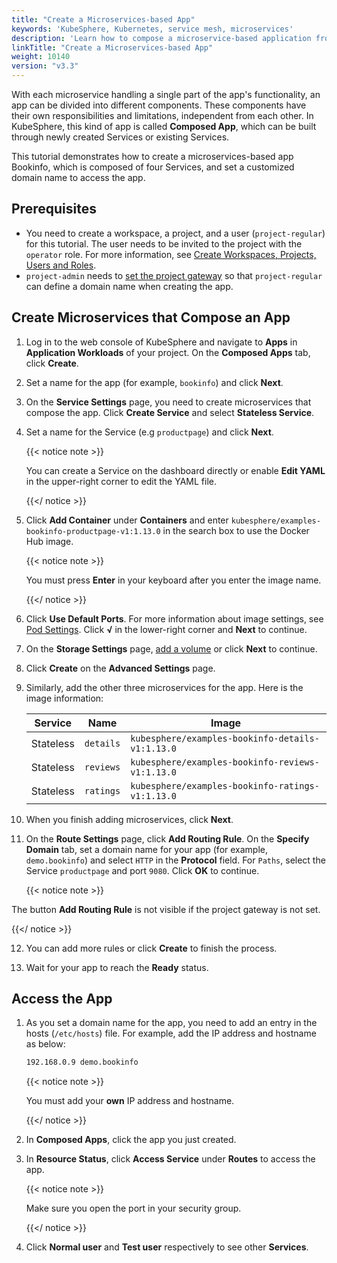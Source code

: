 ```yaml
---
title: "Create a Microservices-based App"
keywords: 'KubeSphere, Kubernetes, service mesh, microservices'
description: 'Learn how to compose a microservice-based application from scratch.'
linkTitle: "Create a Microservices-based App"
weight: 10140
version: "v3.3"
---
```


With each microservice handling a single part of the app's functionality, an app can be divided into different components. These components have their own responsibilities and limitations, independent from each other. In KubeSphere, this kind of app is called **Composed App**, which can be built through newly created Services or existing Services.

This tutorial demonstrates how to create a microservices-based app Bookinfo, which is composed of four Services, and set a customized domain name to access the app.

## Prerequisites

- You need to create a workspace, a project, and a user (`project-regular`) for this tutorial. The user needs to be invited to the project with the `operator` role. For more information, see [Create Workspaces, Projects, Users and Roles](../../../quick-start/create-workspace-and-project/).
- `project-admin` needs to [set the project gateway](../../../project-administration/project-gateway/) so that `project-regular` can define a domain name when creating the app.

## Create Microservices that Compose an App

1. Log in to the web console of KubeSphere and navigate to **Apps** in **Application Workloads** of your project. On the **Composed Apps** tab, click **Create**.

2. Set a name for the app (for example, `bookinfo`) and click **Next**.

3. On the **Service Settings** page, you need to create microservices that compose the app. Click **Create Service** and select **Stateless Service**.

4. Set a name for the Service (e.g `productpage`) and click **Next**.

   {{< notice note >}}

   You can create a Service on the dashboard directly or enable **Edit YAML** in the upper-right corner to edit the YAML file.

   {{</ notice >}} 

5. Click **Add Container** under **Containers** and enter `kubesphere/examples-bookinfo-productpage-v1:1.13.0` in the search box to use the Docker Hub image.

   {{< notice note >}}

   You must press **Enter** in your keyboard after you enter the image name.

   {{</ notice >}} 

6. Click **Use Default Ports**. For more information about image settings, see [Pod Settings](../../../project-user-guide/application-workloads/container-image-settings/). Click **√** in the lower-right corner and **Next** to continue.

7. On the **Storage Settings** page, [add a volume](../../../project-user-guide/storage/volumes/) or click **Next** to continue.

8. Click **Create** on the **Advanced Settings** page.

9. Similarly, add the other three microservices for the app. Here is the image information:

   | Service   | Name      | Image                                            |
   | --------- | --------- | ------------------------------------------------ |
   | Stateless | `details` | `kubesphere/examples-bookinfo-details-v1:1.13.0` |
   | Stateless | `reviews` | `kubesphere/examples-bookinfo-reviews-v1:1.13.0` |
   | Stateless | `ratings` | `kubesphere/examples-bookinfo-ratings-v1:1.13.0` |

10. When you finish adding microservices, click **Next**.

11. On the **Route Settings** page, click **Add Routing Rule**. On the **Specify Domain** tab, set a domain name for your app (for example, `demo.bookinfo`) and select `HTTP` in the **Protocol** field. For `Paths`, select the Service `productpage` and port `9080`. Click **OK** to continue.

    {{< notice note >}}

The button **Add Routing Rule** is not visible if the project gateway is not set.

{{</ notice >}} 

12. You can add more rules or click **Create** to finish the process.

13. Wait for your app to reach the **Ready** status.


## Access the App

1. As you set a domain name for the app, you need to add an entry in the hosts (`/etc/hosts`) file. For example, add the IP address and hostname as below:

   ```txt
   192.168.0.9 demo.bookinfo
   ```

   {{< notice note >}}

   You must add your **own** IP address and hostname.

   {{</ notice >}} 

2. In **Composed Apps**, click the app you just created.

3. In **Resource Status**, click **Access Service** under **Routes** to access the app.

   {{< notice note >}}

   Make sure you open the port in your security group.

   {{</ notice >}}

4. Click **Normal user** and **Test user** respectively to see other **Services**.


